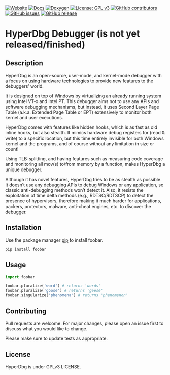 [![Website](https://img.shields.io/badge/Link-Website-orange)](https://hyperdbg.com)
[![Docs](https://img.shields.io/badge/Link-Docs-brightgreen)](https://docs.hyperdbg.com)
[![Doxygen](https://img.shields.io/badge/Link-Doxygen-lightgrey)](https://doxygen.hyperdbg.com)
[![License: GPL v3](https://img.shields.io/badge/License-GPLv3-blue.svg)](https://www.gnu.org/licenses/gpl-3.0)
[![GitHub contributors](https://img.shields.io/github/contributors/SinaKarvandi/HyperDbg)](https://github.com/SinaKarvandi/HyperDbg/graphs/contributors)
[![GitHub issues](https://img.shields.io/github/issues/SinaKarvandi/HyperDbg.svg)](https://GitHub.com/SinaKarvandi/HyperDbg/issues/)
[![GitHub release](https://img.shields.io/github/release/SinaKarvandi/HyperDbg.svg)](https://GitHub.com/SinaKarvandi/HyperDbg/releases/)


# HyperDbg Debugger (is not yet released/finished)

## Description


HyperDbg is an open-source, user-mode, and kernel-mode debugger with a focus on using hardware technologies to provide new features to the debuggers’ world.

It is designed on top of Windows by virtualizing an already running system using Intel VT-x and Intel PT. This debugger aims not to use any APIs and software debugging mechanisms, but instead, it uses Second Layer Page Table (a.k.a. Extended Page Table or EPT) extensively to monitor both kernel and user executions.

HyperDbg comes with features like hidden hooks, which is as fast as old inline hooks, but also stealth. It mimics hardware debug registers for (read & write) to a specific location, but this time entirely invisible for both Windows kernel and the programs, and of course without any limitation in size or count!

Using TLB-splitting, and having features such as measuring code coverage and monitoring all mov(s) to/from memory by a function, makes HyperDbg a unique debugger.

Although it has novel features, HyperDbg tries to be as stealth as possible. It doesn’t use any debugging APIs to debug Windows or any application, so classic anti-debugging methods won’t detect it. Also, it resists the exploitation of time delta methods (e.g., RDTSC/RDTSCP) to detect the presence of hypervisors, therefore making it much harder for applications, packers, protectors, malware, anti-cheat engines, etc. to discover the debugger.

## Installation

Use the package manager [pip](https://pip.pypa.io/en/stable/) to install foobar.

```bash
pip install foobar
```

## Usage

```python
import foobar

foobar.pluralize('word') # returns 'words'
foobar.pluralize('goose') # returns 'geese'
foobar.singularize('phenomena') # returns 'phenomenon'
```

## Contributing
Pull requests are welcome. For major changes, please open an issue first to discuss what you would like to change.

Please make sure to update tests as appropriate.

## License
HyperDbg is under GPLv3 LICENSE.
